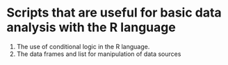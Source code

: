 # Scripts that are useful for basic data analysis with the R language
1. The use of conditional logic in the R language. 
2. The data frames and list for manipulation of data sources

